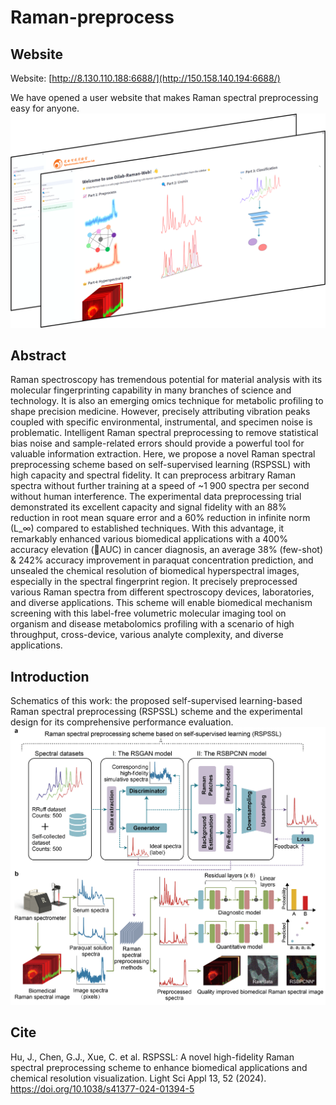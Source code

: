 # Raman-preprocess

## Website
Website: [http://8.130.110.188:6688/](http://150.158.140.194:6688/)

We have opened a user website that makes Raman spectral preprocessing easy for anyone.
![Alt text](./pictures/web.png)

## Abstract
Raman spectroscopy has tremendous potential for material analysis with its molecular fingerprinting capability in many branches of science and technology. It is also an emerging omics technique for metabolic profiling to shape precision medicine. However, precisely attributing vibration peaks coupled with specific environmental, instrumental, and specimen noise is problematic. Intelligent Raman spectral preprocessing to remove statistical bias noise and sample-related errors should provide a powerful tool for valuable information extraction. Here, we propose a novel Raman spectral preprocessing scheme based on self-supervised learning (RSPSSL) with high capacity and spectral fidelity. It can preprocess arbitrary Raman spectra without further training at a speed of ~1 900 spectra per second without human interference. The experimental data preprocessing trial demonstrated its excellent capacity and signal fidelity with an 88% reduction in root mean square error and a 60% reduction in infinite norm (L_∞) compared to established techniques. With this advantage, it remarkably enhanced various biomedical applications with a 400% accuracy elevation (AUC) in cancer diagnosis, an average 38% (few-shot) & 242% accuracy improvement in paraquat concentration prediction, and unsealed the chemical resolution of biomedical hyperspectral images, especially in the spectral fingerprint region. It precisely preprocessed various Raman spectra from different spectroscopy devices, laboratories, and diverse applications. This scheme will enable biomedical mechanism screening with this label-free volumetric molecular imaging tool on organism and disease metabolomics profiling with a scenario of high throughput, cross-device, various analyte complexity, and diverse applications.  

## Introduction
Schematics of this work: the proposed self-supervised learning-based Raman spectral preprocessing (RSPSSL) scheme and the experimental design for its comprehensive performance evaluation.
![Alt text](./pictures/P1.png)

## Cite
Hu, J., Chen, G.J., Xue, C. et al. RSPSSL: A novel high-fidelity Raman spectral preprocessing scheme to enhance biomedical applications and chemical resolution visualization. Light Sci Appl 13, 52 (2024).
https://doi.org/10.1038/s41377-024-01394-5

